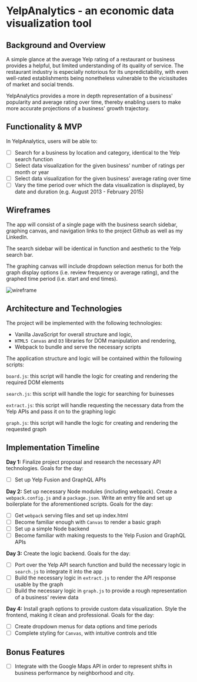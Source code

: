 # YelpAnalytics - an economic data visualization tool  

## Background and Overview

A simple glance at the average Yelp rating of a restaurant or business provides a helpful, but limited understanding of its quality of service. The restaurant industry is especially notorious for its unpredictability, with even well-rated establishments being nonetheless vulnerable to the vicissitudes of market and social trends.

YelpAnalytics provides a more in depth representation of a business' popularity and average rating over time, thereby enabling users to make more accurate projections of a business' growth trajectory.

## Functionality & MVP

In YelpAnalytics, users will be able to:

- [ ] Search for a business by location and category, identical to the Yelp search function
- [ ] Select data visualization for the given business' number of ratings per month or year
- [ ] Select data visualization for the given business' average rating over time
- [ ] Vary the time period over which the data visualization is displayed, by date and duration (e.g. August 2013 - February 2015)

## Wireframes

The app will consist of a single page with the business search sidebar, graphing canvas, and navigation links to the project Github as well as my LinkedIn.  

The search sidebar will be identical in function and aesthetic to the Yelp search bar.

The graphing canvas will include dropdown selection menus for both the graph display options (i.e. review frequency or average rating), and the graphed time period (i.e. start and end times).

![wireframe](https://github.com/JordanYu4/yelp_analytics/wireframes/yelp_analytics_lite.png)

## Architecture and Technologies

The project will be implemented with the following technologies:

* Vanilla JavaScript for overall structure and logic,
* `HTML5 Canvas` and `D3` libraries for DOM manipulation and rendering,
* Webpack to bundle and serve the necessary scripts

The application structure and logic will be contained within the following scripts:

`board.js`: this script will handle the logic for creating and rendering the required DOM elements

`search.js`: this script will handle the logic for searching for buinesses  

`extract.js`: this script will handle requesting the necessary data from the Yelp APIs and pass it on to the graphing logic  

`graph.js`: this script will handle the logic for creating and rendering the requested graph

## Implementation Timeline

**Day 1:** Finalize project proposal and research the necessary API technologies. Goals for the day:

- [ ] Set up Yelp Fusion and GraphQL APIs

**Day 2:** Set up necessary Node modules (including webpack). Create a `webpack.config.js` and a `package.json`. Write an entry file and set up boilerplate for the aforementioned scripts. Goals for the day:

- [ ] Get `webpack` serving files and set up index.html
- [ ] Become familiar enough with `Canvas` to render a basic graph
- [ ] Set up a simple Node backend
- [ ] Become familiar with making requests to the Yelp Fusion and GraphQL APIs

**Day 3:** Create the logic backend. Goals for the day:

- [ ] Port over the Yelp API search function and build the necessary logic in `search.js` to integrate it into the app
- [ ] Build the necessary logic in `extract.js` to render the API response usable by the graph
- [ ] Build the necessary logic in `graph.js` to provide a rough representation of a business' review data

**Day 4:** Install graph options to provide custom data visualization. Style the frontend, making it clean and professional. Goals for the day:

- [ ] Create dropdown menus for data options and time periods
- [ ] Complete styling for `Canvas`, with intuitive controls and title

## Bonus Features

- [ ] Integrate with the Google Maps API in order to represent shifts in business performance by neighborhood and city.
